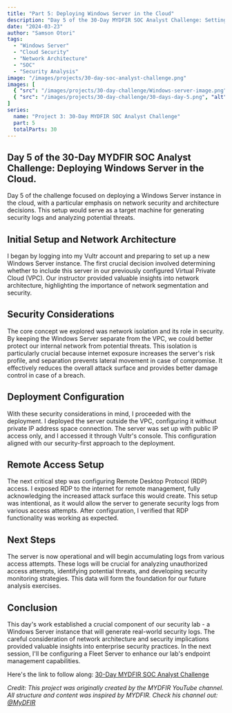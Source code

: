```yaml
---
title: "Part 5: Deploying Windows Server in the Cloud"
description: "Day 5 of the 30-Day MYDFIR SOC Analyst Challenge: Setting up a Windows Server instance in the cloud for security analysis."
date: "2024-03-23"
author: "Samson Otori"
tags:
  - "Windows Server"
  - "Cloud Security"
  - "Network Architecture"
  - "SOC"
  - "Security Analysis"
image: "/images/projects/30-day-soc-analyst-challenge.png"
images: [
  { "src": "/images/projects/30-day-challenge/Windows-server-image.png", "alt": "Windows Server Deployment" },
  { "src": "/images/projects/30-day-challenge/30-days-day-5.png", "alt": "30 Days MYDFIR SOC Analyst Challenge Day 5" }
]
series:
  name: "Project 3: 30-Day MYDFIR SOC Analyst Challenge"
  part: 5
  totalParts: 30
---
```


## Day 5 of the 30-Day MYDFIR SOC Analyst Challenge: Deploying Windows Server in the Cloud.

Day 5 of the challenge focused on deploying a Windows Server instance in the cloud, with a particular emphasis on network security and architecture decisions. This setup would serve as a target machine for generating security logs and analyzing potential threats.

## Initial Setup and Network Architecture

I began by logging into my Vultr account and preparing to set up a new Windows Server instance. The first crucial decision involved determining whether to include this server in our previously configured Virtual Private Cloud (VPC). Our instructor provided valuable insights into network architecture, highlighting the importance of network segmentation and security.

## Security Considerations

The core concept we explored was network isolation and its role in security. By keeping the Windows Server separate from the VPC, we could better protect our internal network from potential threats. This isolation is particularly crucial because internet exposure increases the server's risk profile, and separation prevents lateral movement in case of compromise. It effectively reduces the overall attack surface and provides better damage control in case of a breach.

## Deployment Configuration

With these security considerations in mind, I proceeded with the deployment. I deployed the server outside the VPC, configuring it without private IP address space connection. The server was set up with public IP access only, and I accessed it through Vultr's console. This configuration aligned with our security-first approach to the deployment.

## Remote Access Setup

The next critical step was configuring Remote Desktop Protocol (RDP) access. I exposed RDP to the internet for remote management, fully acknowledging the increased attack surface this would create. This setup was intentional, as it would allow the server to generate security logs from various access attempts. After configuration, I verified that RDP functionality was working as expected.

## Next Steps

The server is now operational and will begin accumulating logs from various access attempts. These logs will be crucial for analyzing unauthorized access attempts, identifying potential threats, and developing security monitoring strategies. This data will form the foundation for our future analysis exercises.

## Conclusion

This day's work established a crucial component of our security lab - a Windows Server instance that will generate real-world security logs. The careful consideration of network architecture and security implications provided valuable insights into enterprise security practices. In the next session, I'll be configuring a Fleet Server to enhance our lab's endpoint management capabilities.

Here's the link to follow along: [30-Day MYDFIR SOC Analyst Challenge](https://www.youtube.com/watch?v=nBlCuLMq-zA&list=PLG6KGSNK4PuBWmX9NykU0wnWamjxdKhDJ&index=32)

*Credit: This project was originally created by the MYDFIR YouTube channel. All structure and content was inspired by MYDFIR. Check his channel out: [@MyDFIR](https://www.youtube.com/@MyDFIR)* 